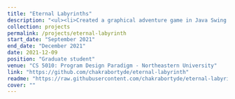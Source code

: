 ```yaml
---
title: "Eternal Labyrinths"
description: "<ul><li>Created a graphical adventure game in Java Swing where users can navigate procedurally generated dungeons, tackle puzzles, amass rewards, and vanquish formidable monsters to reach goal position.</li></ul>"
collection: projects
permalink: /projects/eternal-labyrinth
start_date: "September 2021"
end_date: "December 2021"
date: 2021-12-09
position: "Graduate student"
venue: "CS 5010: Program Design Paradigm - Northeastern University"
link: "https://github.com/chakrabortyde/eternal-labyrinth"
readme: "https://raw.githubusercontent.com/chakrabortyde/eternal-labyrinth/main/README.md"
cover: ""
---
```

